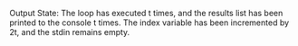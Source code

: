 Output State: The loop has executed t times, and the results list has been printed to the console t times. The index variable has been incremented by 2t, and the stdin remains empty.